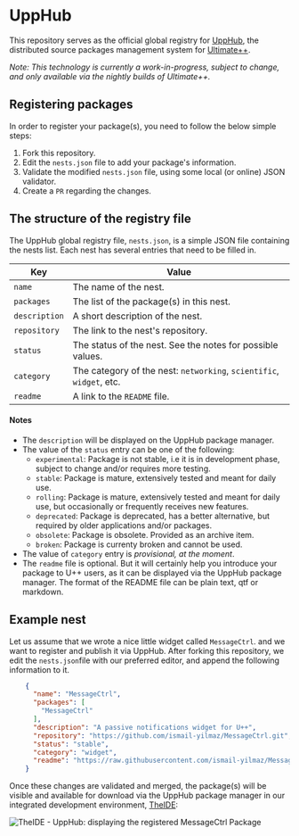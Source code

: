 
# UppHub

This repository serves as the official global registry for [UppHub](https://www.ultimatepp.org/app$ide$UppHub_en-us.html), the distributed source packages management system for [Ultimate++](https://www.ultimatepp.org/index.html).

*Note: This technology is currently a work-in-progress, subject to change, and only available via the nightly builds of Ultimate++.*

## Registering packages

In order to register your package(s), you need to follow the below simple steps:

1. Fork this repository.
2. Edit the `nests.json` file to add your package's information.
3. Validate the modified `nests.json` file, using some local (or online) JSON validator.
4. Create a `PR` regarding the changes.

## The structure of the registry file

The UppHub global registry file, `nests.json`, is a  simple JSON file containing the nests list. Each nest has several entries that need to be filled in.

| Key           | Value                                                               |
|---            | --                                                                  |
| `name`        | The name of the nest.                                               |
| `packages`    | The list of the package(s) in this nest.                            | 
| `description` | A short description of the nest.                                    |
| `repository`  | The link to the nest's repository.                                  |
| `status`      | The status of the nest. See the notes for possible values.          |
| `category`    | The category of the nest: `networking`, `scientific`, `widget`, etc.|
| `readme`      | A link to the `README` file.                                        |

#### Notes

- The `description` will be displayed on the UppHub package manager.
- The value of the `status` entry can be one of the following:
    + `experimental`: Package is not stable, i.e it is in development phase, subject to change and/or requires more testing.
    + `stable`: Package is mature, extensively tested and meant for daily use.
    + `rolling`: Package is mature, extensively tested and meant for daily use, but occasionally or frequently receives new features.
    + `deprecated`: Package is deprecated, has a better alternative, but required by older applications and/or packages.
    + `obsolete`: Package is obsolete. Provided as an archive item.
    + `broken`: Package is currenty broken and cannot be used.
- The value of `category` entry is *provisional, at the moment*.
- The `readme`  file is optional. But it will certainly help you introduce your package to U++ users, as it can be displayed via the UppHub package manager. The format of the README file can be plain text, qtf or markdown.

## Example nest

Let us assume that we wrote a nice little widget called `MessageCtrl`. and we want to register and publish it via UppHub. After forking this repository, we edit the `nests.json`file with our preferred editor, and append the following information to it.

```json
    {
      "name": "MessageCtrl",
      "packages": [
        "MessageCtrl"
      ],
      "description": "A passive notifications widget for U++",
      "repository": "https://github.com/ismail-yilmaz/MessageCtrl.git",
      "status": "stable",
      "category": "widget",
      "readme": "https://raw.githubusercontent.com/ismail-yilmaz/MessageCtrl/main/README.md"
    }
```
Once these changes are validated and merged, the package(s) will be visible and available for download via the UppHub package manager in our integrated development environment, [TheIDE](https://www.ultimatepp.org/app$ide$GettingStarted_en-us.html):

![TheIDE - UppHub: displaying the registered MessageCtrl Package](Doc/Pictures/UppHub.png)
